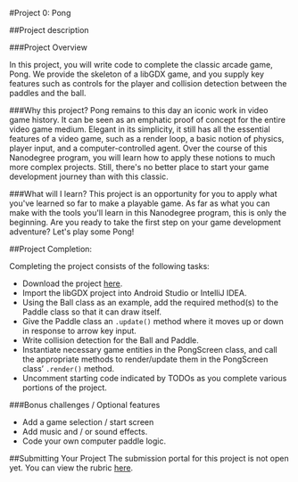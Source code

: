 #Project 0: Pong

##Project description

###Project Overview

In this project, you will write code to complete the classic arcade game, Pong. We provide the skeleton of a libGDX game, and you supply key features such as controls for the player and collision detection between the paddles and the ball. 

###Why this project?
Pong remains to this day an iconic work in video game history.  It can be seen as an emphatic proof of concept for the entire video game medium.  Elegant in its simplicity, it still has all the essential features of a video game, such as a render loop, a basic notion of physics, player input, and a computer-controlled agent.  Over the course of this Nanodegree program, you will learn how to apply these notions to much more complex projects.  Still, there's no better place to start your game development journey than with this classic.

###What will I learn?
This project is an opportunity for you to apply what you've learned so far to make a playable game. As far as what you can make with the tools you'll learn in this Nanodegree program, this is only the beginning. Are you ready to take the first step on your game development adventure? Let's play some Pong!

##Project Completion:

Completing the project consists of the following tasks:

* Download the project [here](https://github.com/udacity/2d-game-dev-project-0).
* Import the libGDX project into Android Studio or IntelliJ IDEA.
* Using the Ball class as an example, add the required method(s) to the Paddle class so that it can draw itself.
* Give the Paddle class an `.update()` method where it moves up or down in response to arrow key input.
* Write collision detection for the Ball and Paddle.
* Instantiate necessary game entities in the PongScreen class, and call the appropriate methods to render/update them in the PongScreen class’ `.render()` method.
* Uncomment starting code indicated by TODOs as you complete various portions of the project.

###Bonus challenges / Optional features

* Add a game selection / start screen
* Add music and / or sound effects.
* Code your own computer paddle logic.

##Submitting Your Project
The submission portal for this project is not open yet.  You can view the rubric [here](https://review.udacity.com/#!/projects/7425879428/rubric).
